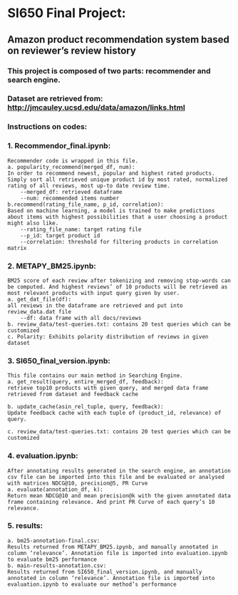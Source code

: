 # SI650 Final Project:

## Amazon product recommendation system based on reviewer’s review history

### This project is composed of two parts: recommender and search engine.
### Dataset are retrieved from: http://jmcauley.ucsd.edu/data/amazon/links.html

### Instructions on codes: 

### 1. Recommendor_final.ipynb: 
	Recommender code is wrapped in this file.
	a. popularity_recommend(merged_df, num): 
	In order to recommend newest, popular and highest rated products. Simply sort all retrieved unique product id by most rated, normalized rating of all reviews, most up-to date review time. 
		--merged_df: retrieved dataframe
		--num: recommended items number 
	b.recommend(rating_file_name, p_id, correlation): 
	Based on machine learning, a model is trained to make predictions about items with highest possibilities that a user choosing a product might also like. 
		--rating_file_name: target rating file
		--p_id: target product id
		--correlation: threshold for filtering products in correlation matrix 
			
### 2.   METAPY_BM25.ipynb:
	BM25 score of each review after tokenizing and removing stop-words can be computed. And highest reviews’ of 10 products will be retrieved as most relevant products with input query given by user.
	a. get_dat_file(df):
	all reviews in the dataframe are retrieved and put into review_data.dat file
		--df: data frame with all docs/reviews
  	b. review_data/test-queries.txt: contains 20 test queries which can be customized
	c. Polarity: Exhibits polarity distribution of reviews in given dataset
	
### 3.  SI650_final_version.ipynb:
	This file contains our main method in Searching Engine.
	a. get_result(query, entire_merged_df, feedback): 
	retrieve top10 products with given query, and merged data frame retrieved from dataset and feedback cache
	
	b. update_cache(asin_rel_tuple, query, feedback):
	Update feedback cache with each tuple of (product_id, relevance) of query.
	
	c. review_data/test-queries.txt: contains 20 test queries which can be customized
	
### 4.  evaluation.ipynb: 
	After annotating results generated in the search engine, an annotation csv file can be imported into this file and be evaluated or analysed with matrices NDCG@10, precision@5, PR Curve
	a. evaluate(annotation_df, k): 
	Return mean NDCG@10 and mean precision@k with the given annotated data frame containing relevance. And print PR Curve of each query’s 10 relevance.


### 5.  results:
	a. bm25-annotation-final.csv: 
	Results returned from METAPY_BM25.ipynb, and manually annotated in column ‘relevance’. Annotation file is imported into evaluation.ipynb to evaluate bm25 performance
	b. main-results-annotation.csv:
	Results returned from SI650_final_version.ipynb, and manually annotated in column ‘relevance’. Annotation file is imported into evaluation.ipynb to evaluate our method’s performance
